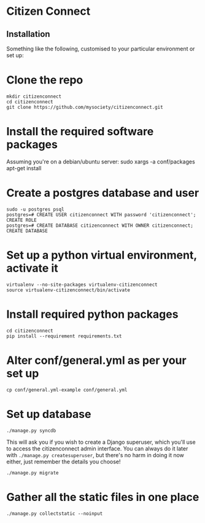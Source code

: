 Citizen Connect
===============

Installation
------------

Something like the following, customised to your particular environment or set
up:

# Clone the repo
    mkdir citizenconnect
    cd citizenconnect
    git clone https://github.com/mysociety/citizenconnect.git

# Install the required software packages
Assuming you're on a debian/ubuntu server:
    sudo xargs -a conf/packages apt-get install

# Create a postgres database and user
    sudo -u postgres psql
    postgres=# CREATE USER citizenconnect WITH password 'citizenconnect';
    CREATE ROLE
    postgres=# CREATE DATABASE citizenconnect WITH OWNER citizenconnect;
    CREATE DATABASE

# Set up a python virtual environment, activate it
    virtualenv --no-site-packages virtualenv-citizenconnect
    source virtualenv-citizenconnect/bin/activate

# Install required python packages
    cd citizenconnect
    pip install --requirement requirements.txt

# Alter conf/general.yml as per your set up
    cp conf/general.yml-example conf/general.yml

# Set up database
    ./manage.py syncdb

This will ask you if you wish to create a Django superuser, which you'll
use to access the citizenconnect admin interface. You can always do it later with
`./manage.py createsuperuser`, but there's no harm in doing it now either,
just remember the details you choose!

    ./manage.py migrate

# Gather all the static files in one place
    ./manage.py collectstatic --noinput